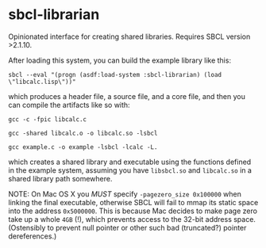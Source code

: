 # sbcl-librarian
Opinionated interface for creating shared libraries. Requires SBCL
version >2.1.10.

After loading this system, you can build the example library like this:

`sbcl --eval "(progn (asdf:load-system :sbcl-librarian) (load \"libcalc.lisp\"))"`

which produces a header file, a source file, and a core file, and then you can compile the artifacts like so with:

`gcc -c -fpic libcalc.c`

`gcc -shared libcalc.o -o libcalc.so -lsbcl`

`gcc example.c -o example -lsbcl -lcalc -L.`

which creates a shared library and executable using the functions
defined in the example system, assuming you have `libsbcl.so` and
`libcalc.so` in a shared library path somewhere.

NOTE: On Mac OS X you *MUST* specify `-pagezero_size 0x100000` when
linking the final executable, otherwise SBCL will fail to mmap its
static space into the address `0x5000000`. This is because Mac decides
to make page zero take up a whole `4GB` (!), which prevents access to
the 32-bit address space. (Ostensibly to prevent null pointer or other
such bad (truncated?) pointer dereferences.)
